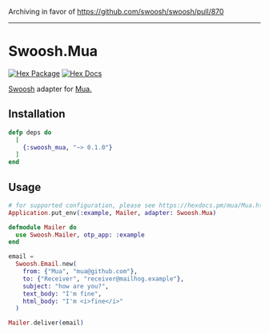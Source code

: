 Archiving in favor of https://github.com/swoosh/swoosh/pull/870

---

# Swoosh.Mua

[![Hex Package](https://img.shields.io/hexpm/v/swoosh_mua.svg)](https://hex.pm/packages/swoosh_mua)
[![Hex Docs](https://img.shields.io/badge/hex-docs-blue.svg)](https://hexdocs.pm/swoosh_mua)

[Swoosh](https://github.com/swoosh/swoosh) adapter for [Mua.](https://github.com/ruslandoga/mua)

## Installation

```elixir
defp deps do
  [
    {:swoosh_mua, "~> 0.1.0"}
  ]
end
```

## Usage

```elixir
# for supported configuration, please see https://hexdocs.pm/mua/Mua.html#t:option/0
Application.put_env(:example, Mailer, adapter: Swoosh.Mua)

defmodule Mailer do
  use Swoosh.Mailer, otp_app: :example
end

email =
  Swoosh.Email.new(
    from: {"Mua", "mua@github.com"},
    to: {"Receiver", "receiver@mailhog.example"},
    subject: "how are you?",
    text_body: "I'm fine",
    html_body: "I'm <i>fine</i>"
  )

Mailer.deliver(email)
```
